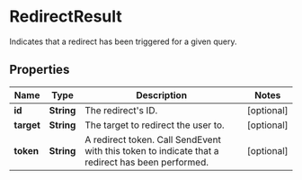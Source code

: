 

# RedirectResult

Indicates that a redirect has been triggered for a given query.

## Properties

Name | Type | Description | Notes
------------ | ------------- | ------------- | -------------
**id** | **String** | The redirect&#39;s ID. |  [optional]
**target** | **String** | The target to redirect the user to. |  [optional]
**token** | **String** | A redirect token.  Call SendEvent with this token to indicate that a redirect has been performed. |  [optional]



